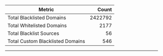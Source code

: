 | Metric | Count |
|--------|------:|
| Total Blacklisted Domains | 2422792 |
| Total Whitelisted Domains | 2177 |
| Total Blacklist Sources | 56 |
| Total Custom Blacklisted Domains | 546 |
---
